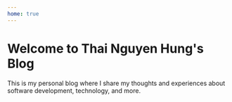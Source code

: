 ```yaml
---
home: true
---
```


# Welcome to Thai Nguyen Hung's Blog

This is my personal blog where I share my thoughts and experiences about software development, technology, and more. 